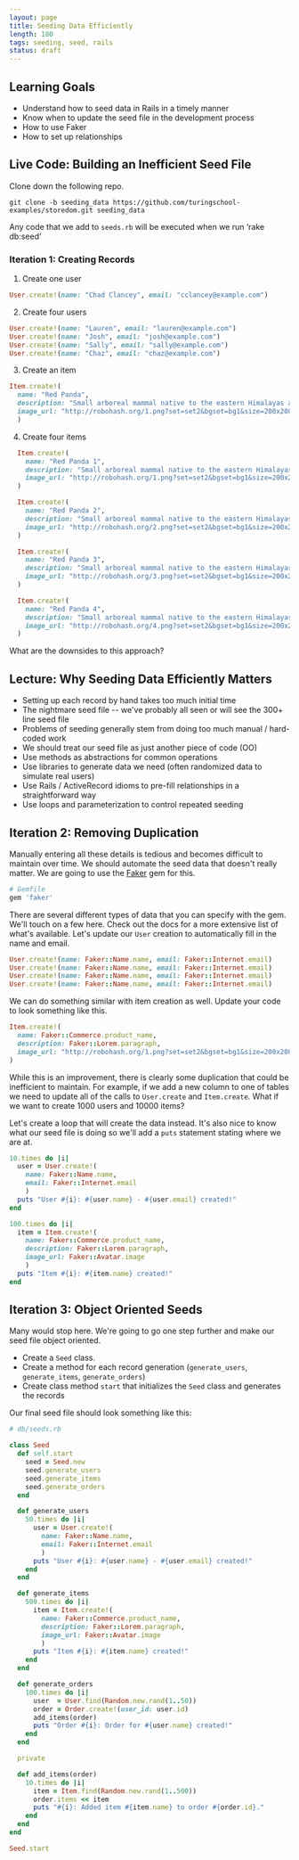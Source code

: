 ```yaml
---
layout: page
title: Seeding Data Efficiently
length: 180
tags: seeding, seed, rails
status: draft
---
```


## Learning Goals

* Understand how to seed data in Rails in a timely manner
* Know when to update the seed file in the development process
* How to use Faker
* How to set up relationships

## Live Code: Building an Inefficient Seed File

Clone down the following repo.

`git clone -b seeding_data https://github.com/turingschool-examples/storedom.git seeding_data`

Any code that we add to `seeds.rb` will be executed when we run ‘rake db:seed’

### Iteration 1: Creating Records

1.  Create one user

  ```ruby
  User.create!(name: "Chad Clancey", email: "cclancey@example.com")
  ```

2.  Create four users

  ```ruby
  User.create!(name: "Lauren", email: "lauren@example.com")
  User.create!(name: "Josh", email: "josh@example.com")
  User.create!(name: "Sally", email: "sally@example.com")
  User.create!(name: "Chaz", email: "chaz@example.com")
  ```

3.  Create an item

  ```ruby
  Item.create!(
    name: "Red Panda",
    description: "Small arboreal mammal native to the eastern Himalayas and southwestern China ",
    image_url: "http://robohash.org/1.png?set=set2&bgset=bg1&size=200x200"
    )
  ```

4. Create four items

```ruby
  Item.create!(
    name: "Red Panda 1",
    description: "Small arboreal mammal native to the eastern Himalayas and southwestern China ",
    image_url: "http://robohash.org/1.png?set=set2&bgset=bg1&size=200x200"
  )

  Item.create!(
    name: "Red Panda 2",
    description: "Small arboreal mammal native to the eastern Himalayas and southwestern China ",
    image_url: "http://robohash.org/2.png?set=set2&bgset=bg1&size=200x200"
  )

  Item.create!(
    name: "Red Panda 3",
    description: "Small arboreal mammal native to the eastern Himalayas and southwestern China ",
    image_url: "http://robohash.org/3.png?set=set2&bgset=bg1&size=200x200"
  )

  Item.create!(
    name: "Red Panda 4",
    description: "Small arboreal mammal native to the eastern Himalayas and southwestern China ",
    image_url: "http://robohash.org/4.png?set=set2&bgset=bg1&size=200x200"
  )
```

What are the downsides to this approach?

## Lecture: Why Seeding Data Efficiently Matters

* Setting up each record by hand takes too much initial time
* The nightmare seed file -- we've probably all seen or will see the 300+ line seed file
* Problems of seeding generally stem from doing too much manual / hard-coded
  work
* We should treat our seed file as just another piece of code (OO)
* Use methods as abstractions for common operations
* Use libraries to generate data we need (often randomized data to simulate real users)
* Use Rails / ActiveRecord idioms to pre-fill relationships in a straightforward way
* Use loops and parameterization to control repeated seeding

## Iteration 2: Removing Duplication

Manually entering all these details is tedious and becomes difficult to maintain over time. We should automate the seed data that doesn't really matter. We are going to use the [Faker](https://github.com/stympy/faker) gem for this.

```ruby
# Gemfile
gem 'faker'
```

There are several different types of data that you can specify with the gem. We'll touch on a few here. Check out the docs for a more extensive list of what's available. Let's update our `User` creation to automatically fill in the name and email.

```ruby
User.create!(name: Faker::Name.name, email: Faker::Internet.email)
User.create!(name: Faker::Name.name, email: Faker::Internet.email)
User.create!(name: Faker::Name.name, email: Faker::Internet.email)
User.create!(name: Faker::Name.name, email: Faker::Internet.email)
```

We can do something similar with item creation as well. Update your code to look something like this.

```ruby
Item.create!(
  name: Faker::Commerce.product_name,
  description: Faker::Lorem.paragraph,
  image_url: "http://robohash.org/1.png?set=set2&bgset=bg1&size=200x200"
)
```

While this is an improvement, there is clearly some duplication that could be inefficient to maintain. For example, if we add a new column to one of tables we need to update all of the calls to `User.create` and `Item.create`. What if we want to create 1000 users and 10000 items?

Let's create a loop that will create the data instead. It's also nice to know what our seed file is doing so we'll add a `puts` statement stating where we are at.

```ruby
10.times do |i|
  user = User.create!(
    name: Faker::Name.name,
    email: Faker::Internet.email
    )
  puts "User #{i}: #{user.name} - #{user.email} created!"
end
```

```ruby
100.times do |i|
  item = Item.create!(
    name: Faker::Commerce.product_name,
    description: Faker::Lorem.paragraph,
    image_url: Faker::Avatar.image
    )
  puts "Item #{i}: #{item.name} created!"
end
```

## Iteration 3: Object Oriented Seeds

Many would stop here. We're going to go one step further and make our seed file object oriented.

* Create a `Seed` class.
* Create a method for each record generation (`generate_users`, `generate_items`, `generate_orders`)
* Create class method `start` that initializes the `Seed` class and generates the records

Our final seed file should look something like this:

```ruby
# db/seeds.rb

class Seed
  def self.start
    seed = Seed.new
    seed.generate_users
    seed.generate_items
    seed.generate_orders
  end

  def generate_users
    50.times do |i|
      user = User.create!(
        name: Faker::Name.name,
        email: Faker::Internet.email
        )
      puts "User #{i}: #{user.name} - #{user.email} created!"
    end
  end

  def generate_items
    500.times do |i|
      item = Item.create!(
        name: Faker::Commerce.product_name,
        description: Faker::Lorem.paragraph,
        image_url: Faker::Avatar.image
        )
      puts "Item #{i}: #{item.name} created!"
    end
  end

  def generate_orders
    100.times do |i|
      user  = User.find(Random.new.rand(1..50))
      order = Order.create!(user_id: user.id)
      add_items(order)
      puts "Order #{i}: Order for #{user.name} created!"
    end
  end

  private

  def add_items(order)
    10.times do |i|
      item = Item.find(Random.new.rand(1..500))
      order.items << item
      puts "#{i}: Added item #{item.name} to order #{order.id}."
    end
  end
end

Seed.start
```
